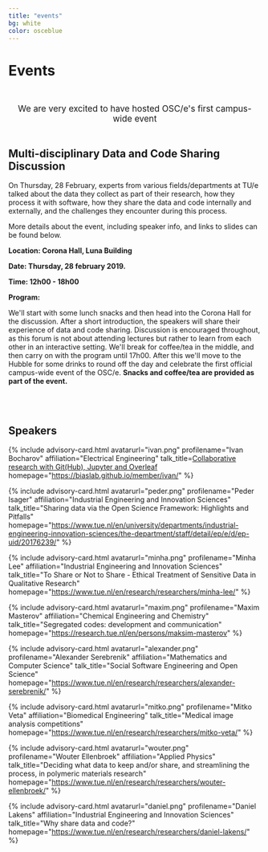 ```yaml
---
title: "events"
bg: white
color: osceblue
---
```


<a id="events"></a>

# Events

<br><center style="font-size: 17px"> We are very excited to have hosted OSC/e's first campus-wide event</center><br>

## Multi-disciplinary Data and Code Sharing Discussion

On Thursday, 28 February, experts from various fields/departments at TU/e talked about the data they collect as part of their research, how they process it with software, how they share the data and code internally and externally, and the challenges they encounter during this process. 

More details about the event, including speaker info, and links to slides can be found below.

**Location: Corona Hall, Luna Building**

**Date: Thursday, 28 february 2019.**

**Time: 12h00 - 18h00**

**Program:**

We'll start with some lunch snacks and then head into the Corona Hall for the discussion. After a short introduction, the speakers will share their experience of data and code sharing. Discussion is encouraged throughout, as this forum is not about attending lectures but rather to learn from each other in an interactive setting. We'll break for coffee/tea in the middle, and then carry on with the program until 17h00. After this we'll move to the Hubble for some drinks to round off the day and celebrate the first official campus-wide event of the OSC/e. **Snacks and coffee/tea are provided as part of the event.**

<br>
<br>

## Speakers

<div id="profile-container">

{% include advisory-card.html avatarurl="ivan.png" profilename="Ivan Bocharov" affiliation="Electrical Engineering" talk_title=<a href="https://osf.io/tb6rx/" target="_blank">Collaborative research with Git(Hub), Jupyter and Overleaf</a> homepage="https://biaslab.github.io/member/ivan/" %}

{% include advisory-card.html avatarurl="peder.png" profilename="Peder Isager" affiliation="Industrial Engineering and Innovation Sciences" talk_title="Sharing data via the Open Science Framework: Highlights and Pitfalls" homepage="https://www.tue.nl/en/university/departments/industrial-engineering-innovation-sciences/the-department/staff/detail/ep/e/d/ep-uid/20176239/" %}

{% include advisory-card.html avatarurl="minha.png" profilename="Minha Lee" affiliation="Industrial Engineering and Innovation Sciences" talk_title="To Share or Not to Share - Ethical Treatment of Sensitive Data in Qualitative Research" homepage="https://www.tue.nl/en/research/researchers/minha-lee/" %}

</div>

<div id="profile-container">

{% include advisory-card.html avatarurl="maxim.png" profilename="Maxim Masterov" affiliation="Chemical Engineering and Chemistry" talk_title="Segregated codes: development and communication" homepage="https://research.tue.nl/en/persons/maksim-masterov" %}

{% include advisory-card.html avatarurl="alexander.png" profilename="Alexander Serebrenik" affiliation="Mathematics and Computer Science" talk_title="Social Software Engineering and Open Science" homepage="https://www.tue.nl/en/research/researchers/alexander-serebrenik/" %}

{% include advisory-card.html avatarurl="mitko.png" profilename="Mitko Veta" affiliation="Biomedical Engineering" talk_title="Medical image analysis competitions" homepage="https://www.tue.nl/en/research/researchers/mitko-veta/" %}

</div>

<div id="profile-container">

{% include advisory-card.html avatarurl="wouter.png" profilename="Wouter Ellenbroek" affiliation="Applied Physics" talk_title="Deciding what data to keep and/or share, and streamlining the process, in polymeric materials research" homepage="https://www.tue.nl/en/research/researchers/wouter-ellenbroek/" %}

{% include advisory-card.html avatarurl="daniel.png" profilename="Daniel Lakens" affiliation="Industrial Engineering and Innovation Sciences" talk_title="Why share data and code?" homepage="https://www.tue.nl/en/research/researchers/daniel-lakens/" %}

</div>


